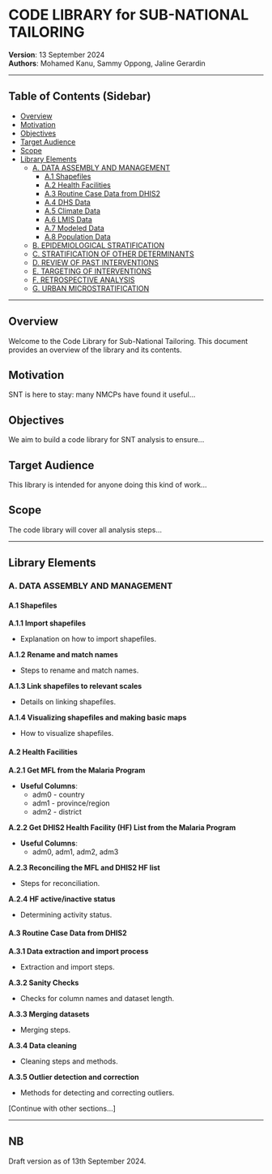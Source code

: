 # CODE LIBRARY for SUB-NATIONAL TAILORING

**Version**: 13 September 2024  
**Authors**: Mohamed Kanu, Sammy Oppong, Jaline Gerardin

---

## Table of Contents (Sidebar)

- [Overview](#overview)
- [Motivation](#motivation)
- [Objectives](#objectives)
- [Target Audience](#target-audience)
- [Scope](#scope)
- [Library Elements](#library-elements)
  - [A. DATA ASSEMBLY AND MANAGEMENT](#a-data-assembly-and-management)
    - [A.1 Shapefiles](#a1-shapefiles)
    - [A.2 Health Facilities](#a2-health-facilities)
    - [A.3 Routine Case Data from DHIS2](#a3-routine-case-data-from-dhis2)
    - [A.4 DHS Data](#a4-dhs-data)
    - [A.5 Climate Data](#a5-climate-data)
    - [A.6 LMIS Data](#a6-lmis-data)
    - [A.7 Modeled Data](#a7-modeled-data)
    - [A.8 Population Data](#a8-population-data)
  - [B. EPIDEMIOLOGICAL STRATIFICATION](#b-epidemiological-stratification)
  - [C. STRATIFICATION OF OTHER DETERMINANTS](#c-stratification-of-other-determinants)
  - [D. REVIEW OF PAST INTERVENTIONS](#d-review-of-past-interventions)
  - [E. TARGETING OF INTERVENTIONS](#e-targeting-of-interventions)
  - [F. RETROSPECTIVE ANALYSIS](#f-retrospective-analysis)
  - [G. URBAN MICROSTRATIFICATION](#g-urban-microstratification)

---

## Overview

Welcome to the Code Library for Sub-National Tailoring. This document provides an overview of the library and its contents.

## Motivation

SNT is here to stay: many NMCPs have found it useful...

## Objectives

We aim to build a code library for SNT analysis to ensure...

## Target Audience

This library is intended for anyone doing this kind of work...

## Scope

The code library will cover all analysis steps...

---

## Library Elements

### A. DATA ASSEMBLY AND MANAGEMENT

#### A.1 Shapefiles

**A.1.1 Import shapefiles**
- Explanation on how to import shapefiles.

**A.1.2 Rename and match names**
- Steps to rename and match names.

**A.1.3 Link shapefiles to relevant scales**
- Details on linking shapefiles.

**A.1.4 Visualizing shapefiles and making basic maps**
- How to visualize shapefiles.

#### A.2 Health Facilities

**A.2.1 Get MFL from the Malaria Program**
- **Useful Columns**:
  - adm0 - country
  - adm1 - province/region
  - adm2 - district

**A.2.2 Get DHIS2 Health Facility (HF) List from the Malaria Program**
- **Useful Columns**:
  - adm0, adm1, adm2, adm3

**A.2.3 Reconciling the MFL and DHIS2 HF list**
- Steps for reconciliation.

**A.2.4 HF active/inactive status**
- Determining activity status.

#### A.3 Routine Case Data from DHIS2

**A.3.1 Data extraction and import process**
- Extraction and import steps.

**A.3.2 Sanity Checks**
- Checks for column names and dataset length.

**A.3.3 Merging datasets**
- Merging steps.

**A.3.4 Data cleaning**
- Cleaning steps and methods.

**A.3.5 Outlier detection and correction**
- Methods for detecting and correcting outliers.

[Continue with other sections…]

---

## NB
Draft version as of 13th September 2024.

